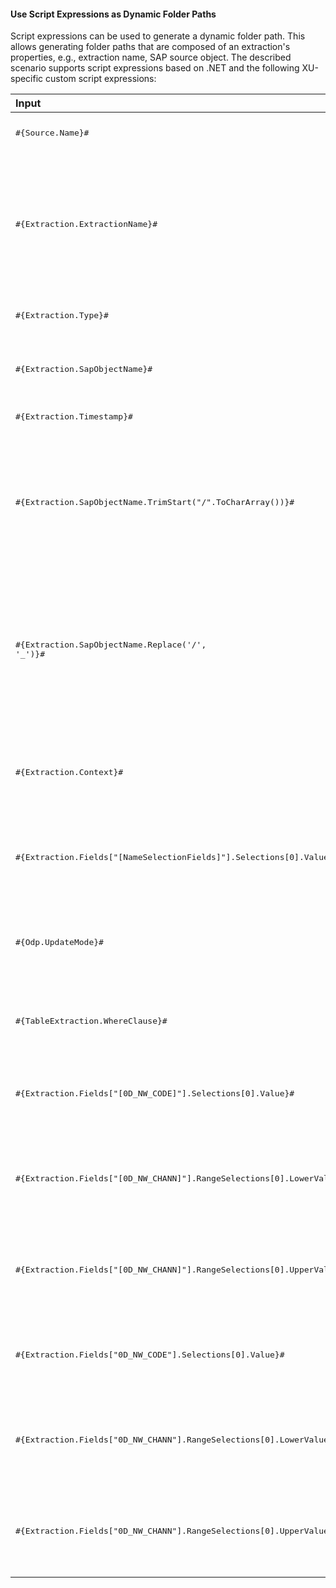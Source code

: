 
#### Use Script Expressions as Dynamic Folder Paths

Script expressions can be used to generate a dynamic folder path.
This allows generating folder paths that are composed of an extraction's properties, e.g., extraction name, SAP source object.
The described scenario supports script expressions based on .NET and the following XU-specific custom script expressions:

| Input                                                   | Description|
|:--------------------------------------------------------|:-----------|
|<pre>#{Source.Name}#</pre> |  Name of the extraction's SAP source.|
|<pre>#{Extraction.ExtractionName}#</pre> | Name of the extraction. If the extraction is part of an [extraction group](../organize-extractions.md), the name of the extraction group is included in the extraction name, e.g, `group,extraction`, `Tables,KNA1`. |
|<pre>#{Extraction.Type}#</pre> |  Extraction type (*Table*, *ODP*, *BAPI*, etc.). |
|<pre>#{Extraction.SapObjectName}#</pre> |  Name of the SAP object the extraction is extracting data from. |
|<pre>#{Extraction.Timestamp}#</pre> |  Timestamp of the extraction.  |
|<pre>#{Extraction.SapObjectName.TrimStart("/".ToCharArray())}#</pre>  |Removes the first slash '/' of an SAP object. <br> Example: /BIO/TMATERIAL to BIO/TMATERIAL - prevents creating an empty folder in a file path.
|<pre>#{Extraction.SapObjectName.Replace('/', '_')}#</pre> | Replaces all slashes '/' of an SAP object. <br> Example: /BIO/TMATERIAL to _BIO_TMATERIAL - prevents splitting the SAP object name by folders in a file path.         |
|<pre>#{Extraction.Context}#</pre> |  Only for ODP extractions: returns the context of the ODP object (*SAPI*, *ABAP_CDS*, etc). |
|<pre>#{Extraction.Fields["[NameSelectionFields]"].Selections[0].Value}#</pre>| Only for ODP extractions: returns the input value of a defined selection / filter.| 
|<pre>#{Odp.UpdateMode}#</pre>| Only for ODP extractions: returns the update mode (*Delta*, *Full*, *Repeat*) of the extraction.| 
|<pre>#{TableExtraction.WhereClause}#</pre> | Only for Table extractions: returns the WHERE clause of the extraction.  |
|<pre>#{Extraction.Fields["[0D_NW_CODE]"].Selections[0].Value}#</pre> | Only for BWCube extractions (MDX mode): returns the input value of a defined selection.  |
|<pre>#{Extraction.Fields["[0D_NW_CHANN]"].RangeSelections[0].LowerValue}#</pre> | Only for BWCube extractions (MDX mode): returns the lower input value of a defined selection range.  |
|<pre>#{Extraction.Fields["[0D_NW_CHANN]"].RangeSelections[0].UpperValue}#</pre> | Only for BWCube extractions (MDX mode): returns the upper input value of a defined selection range.  |
|<pre>#{Extraction.Fields["0D_NW_CODE"].Selections[0].Value}#</pre> | Only for BWCube extractions (BICS mode): returns the input value of a defined selection. |
|<pre>#{Extraction.Fields["0D_NW_CHANN"].RangeSelections[0].LowerValue}#</pre> | Only for BWCube extractions (BICS mode): returns the lower input value of a defined selection range.  |
|<pre>#{Extraction.Fields["0D_NW_CHANN"].RangeSelections[0].UpperValue}#</pre> | Only for BWCube extractions (BICS mode): returns the upper input value of a defined selection range.  |

